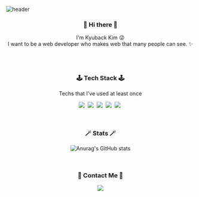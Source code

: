 ![header](https://capsule-render.vercel.app/api?type=wave&color=auto&height=300&section=header&text=Q100&fontSize=90)


<h3 align="center"> 👋 Hi there 👋 </h3>
<p align="center">
I'm Kyuback Kim 😜 <br>
I want to be a web developer who makes web that many people can see. ✨
</p>

<br>
<br>
<h3 align="center">🕹 Tech Stack 🕹</h3>

<p align="center"> Techs that I've used at least once </p>

<p align="center">
  <img src="https://img.shields.io/badge/Python-3766AB?style=flat-square&logo=Python&logoColor=white"/></a>&nbsp 
  <img src="https://img.shields.io/badge/React-61DAFB?style=flat-square&logo=React&logoColor=white"/></a>&nbsp
<img src="https://img.shields.io/badge/TypeScript-3178C6?style=flat-square&logo=TypeScript&logoColor=white"/></a>&nbsp
  <img src="https://img.shields.io/badge/Javascript-ffb13b?style=flat-square&logo=javascript&logoColor=white"/></a>&nbsp
  <img src="https://img.shields.io/badge/Next.js-black?style=flat-square&logo=Next.js&logoColor=white"/></a>&nbsp
  
  <br>
</p>


</p>

<br>

<h3 align="center">🪄 Stats 🪄</h3>

<div align="center" style="text-align:center">

![Anurag's GitHub stats](https://github-readme-stats.vercel.app/api?username=Q-100&show_icons=true&theme=tokyonight)


</div>
  
<br>


<h3 align="center"> 🧸 Contact Me 🧸 </h3>
<p align="center">
  <a href="mailto:opea5954@gmail.com"><img src="https://img.shields.io/badge/Gmail-d14836?style=flat-square&logo=Gmail&logoColor=white&link=viliketh1s98@naver.com"/></a>
</p>
<br>


